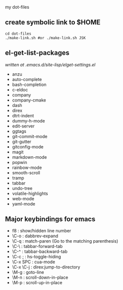 my dot-files

create symbolic link to $HOME
-----
    cd dot-files
    ./make-link.sh #or ./make-link.sh JSK

el-get-list-packages
-----
*written at .emacs.d/site-lisp/elget-settings.el*
* anzu
* auto-complete
* bash-completion
* c-eldoc
* company
* company-cmake
* dash
* direx
* dtrt-indent
* dummy-h-mode
* edit-server
* ggtags
* git-commit-mode
* git-gutter
* gitconfig-mode
* magit
* markdown-mode
* popwin
* rainbow-mode
* smooth-scroll
* tramp
* tabbar
* undo-tree
* volatile-highlights
* web-mode
* yaml-mode

Major keybindings for emacs
-----
* f8        : show/hidden line number
* \C-o      : dabbrev-expand
* \C-q      : match-paren (Go to the matching parenthesis)
* \C-\\     : tabbar-forward-tab
* \C-^      : tabbar-backward-tab
* \C-c ;    : hs-toggle-hiding
* \C-x SPC  : cua-mode
* \C-x \C-j : direx:jump-to-directory
* \M-g      : goto-line
* \M-n      : scroll-down-in-place
* \M-p      : scroll-up-in-place
